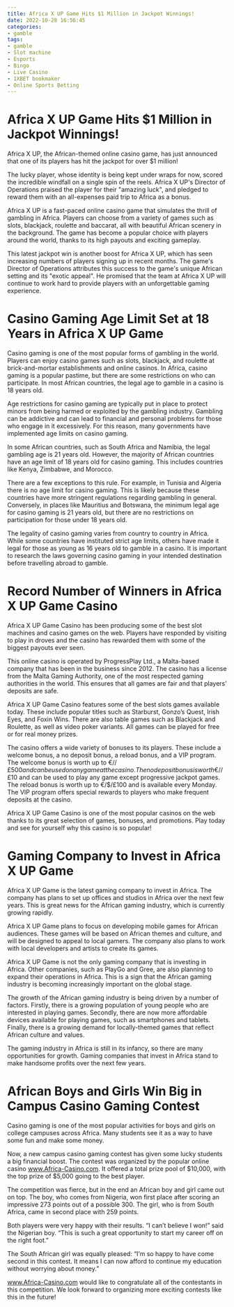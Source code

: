 ```yaml
---
title: Africa X UP Game Hits $1 Million in Jackpot Winnings!
date: 2022-10-28 16:56:45
categories:
- gamble
tags:
- gamble
- Slot machine
- Esports
- Bingo
- Live Casino
- 1XBET bookmaker
- Online Sports Betting
---
```



#  Africa X UP Game Hits $1 Million in Jackpot Winnings!

Africa X UP, the African-themed online casino game, has just announced that one of its players has hit the jackpot for over $1 million!

The lucky player, whose identity is being kept under wraps for now, scored the incredible windfall on a single spin of the reels. Africa X UP's Director of Operations praised the player for their "amazing luck", and pledged to reward them with an all-expenses paid trip to Africa as a bonus.

Africa X UP is a fast-paced online casino game that simulates the thrill of gambling in Africa. Players can choose from a variety of games such as slots, blackjack, roulette and baccarat, all with beautiful African scenery in the background. The game has become a popular choice with players around the world, thanks to its high payouts and exciting gameplay.

This latest jackpot win is another boost for Africa X UP, which has seen increasing numbers of players signing up in recent months. The game's Director of Operations attributes this success to the game's unique African setting and its "exotic appeal". He promised that the team at Africa X UP will continue to work hard to provide players with an unforgettable gaming experience.

#  Casino Gaming Age Limit Set at 18 Years in Africa X UP Game

Casino gaming is one of the most popular forms of gambling in the world. Players can enjoy casino games such as slots, blackjack, and roulette at brick-and-mortar establishments and online casinos. In Africa, casino gaming is a popular pastime, but there are some restrictions on who can participate. In most African countries, the legal age to gamble in a casino is 18 years old.

Age restrictions for casino gaming are typically put in place to protect minors from being harmed or exploited by the gambling industry. Gambling can be addictive and can lead to financial and personal problems for those who engage in it excessively. For this reason, many governments have implemented age limits on casino gaming.

In some African countries, such as South Africa and Namibia, the legal gambling age is 21 years old. However, the majority of African countries have an age limit of 18 years old for casino gaming. This includes countries like Kenya, Zimbabwe, and Morocco.

There are a few exceptions to this rule. For example, in Tunisia and Algeria there is no age limit for casino gaming. This is likely because these countries have more stringent regulations regarding gambling in general. Conversely, in places like Mauritius and Botswana, the minimum legal age for casino gaming is 21 years old, but there are no restrictions on participation for those under 18 years old.

The legality of casino gaming varies from country to country in Africa. While some countries have instituted strict age limits, others have made it legal for those as young as 16 years old to gamble in a casino. It is important to research the laws governing casino gaming in your intended destination before travelling abroad to gamble.

#  Record Number of Winners in Africa X UP Game Casino

Africa X UP Game Casino has been producing some of the best slot machines and casino games on the web. Players have responded by visiting to play in droves and the casino has rewarded them with some of the biggest payouts ever seen.

This online casino is operated by ProgressPlay Ltd., a Malta-based company that has been in the business since 2012. The casino has a license from the Malta Gaming Authority, one of the most respected gaming authorities in the world. This ensures that all games are fair and that players’ deposits are safe.

Africa X UP Game Casino features some of the best slots games available today. These include popular titles such as Starburst, Gonzo’s Quest, Irish Eyes, and Foxin Wins. There are also table games such as Blackjack and Roulette, as well as video poker variants. All games can be played for free or for real money prizes.

The casino offers a wide variety of bonuses to its players. These include a welcome bonus, a no deposit bonus, a reload bonus, and a VIP program. The welcome bonus is worth up to €/$/£500 and can be used on any game at the casino. The no deposit bonus is worth €/$/£10 and can be used to play any game except progressive jackpot games. The reload bonus is worth up to €/$/£100 and is available every Monday. The VIP program offers special rewards to players who make frequent deposits at the casino.

Africa X UP Game Casino is one of the most popular casinos on the web thanks to its great selection of games, bonuses, and promotions. Play today and see for yourself why this casino is so popular!

#  Gaming Company to Invest in Africa X UP Game

Africa X UP Game is the latest gaming company to invest in Africa. The company has plans to set up offices and studios in Africa over the next few years. This is great news for the African gaming industry, which is currently growing rapidly.

Africa X UP Game plans to focus on developing mobile games for African audiences. These games will be based on African themes and culture, and will be designed to appeal to local gamers. The company also plans to work with local developers and artists to create its games.

Africa X UP Game is not the only gaming company that is investing in Africa. Other companies, such as PlayGo and Gree, are also planning to expand their operations in Africa. This is a sign that the African gaming industry is becoming increasingly important on the global stage.

The growth of the African gaming industry is being driven by a number of factors. Firstly, there is a growing population of young people who are interested in playing games. Secondly, there are now more affordable devices available for playing games, such as smartphones and tablets. Finally, there is a growing demand for locally-themed games that reflect African culture and values.

The gaming industry in Africa is still in its infancy, so there are many opportunities for growth. Gaming companies that invest in Africa stand to make handsome profits over the next few years.

#  African Boys and Girls Win Big in Campus Casino Gaming Contest

Casino gaming is one of the most popular activities for boys and girls on college campuses across Africa. Many students see it as a way to have some fun and make some money.

Now, a new campus casino gaming contest has given some lucky students a big financial boost. The contest was organized by the popular online casino www.Africa-Casino.com. It offered a total prize pool of $10,000, with the top prize of $5,000 going to the best player.

The competition was fierce, but in the end an African boy and girl came out on top. The boy, who comes from Nigeria, won first place after scoring an impressive 273 points out of a possible 300. The girl, who is from South Africa, came in second place with 259 points.

Both players were very happy with their results. “I can’t believe I won!” said the Nigerian boy. “This is such a great opportunity to start my career off on the right foot.”

The South African girl was equally pleased: “I’m so happy to have come second in this contest. It means I can now afford to continue my education without worrying about money.”

www.Africa-Casino.com would like to congratulate all of the contestants in this competition. We look forward to organizing more exciting contests like this in the future!